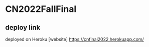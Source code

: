 # CN2022FallFinal

## deploy link
deployed on Heroku [website] <https://cnfinal2022.herokuapp.com/>
